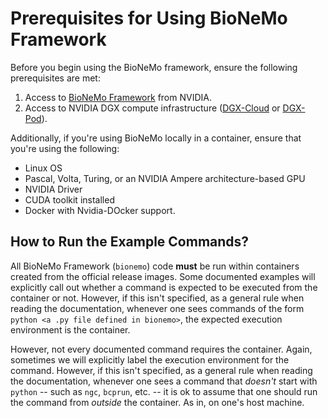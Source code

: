 # Prerequisites for Using BioNeMo Framework

Before you begin using the BioNeMo framework, ensure the following prerequisites are met:

1. Access to [BioNeMo Framework](https://www.nvidia.com/en-us/gpu-cloud/bionemo/) from NVIDIA.
2. Access to NVIDIA DGX compute infrastructure ([DGX-Cloud](https://www.nvidia.com/en-us/data-center/dgx-cloud/) or [DGX-Pod](https://www.nvidia.com/en-us/data-center/dgx-basepod/)).

Additionally, if you're using BioNeMo locally in a container, ensure that you're using the following:
* Linux OS
* Pascal, Volta, Turing, or an NVIDIA Ampere architecture-based GPU
* NVIDIA Driver
* CUDA toolkit installed
* Docker with Nvidia-DOcker support.

## How to Run the Example Commands?
All BioNeMo Framework (`bionemo`) code **must** be run within containers created from the official release images.
Some documented examples will explicitly call out whether a command is expected to be executed from the container or not.
However, if this isn't specified, as a general rule when reading the documentation, whenever one sees commands of the form `python <a .py file defined in bionemo>`, the expected execution environment is the container.

However, not every documented command requires the container.
Again, sometimes we will explicitly label the execution environment for the command.
However, if this isn't specified, as a general rule when reading the documentation, whenever one sees a command that _doesn't_ start with `python` -- such as `ngc`, `bcprun`, etc. -- it is ok to assume that one should run the command from _outside_ the container.
As in, on one's host machine.

